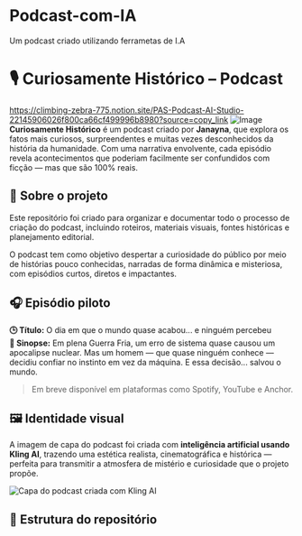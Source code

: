 # Podcast-com-IA
Um podcast criado utilizando ferrametas de I.A
# 🎙️ Curiosamente Histórico – Podcast

https://climbing-zebra-775.notion.site/PAS-Podcast-AI-Studio-22145906026f800ca66cf499996b8980?source=copy_link
![Image](https://github.com/user-attachments/assets/e3c53f50-0011-4adc-bdef-b776d3f394f8)
**Curiosamente Histórico** é um podcast criado por **Janayna**, que explora os fatos mais curiosos, surpreendentes e muitas vezes desconhecidos da história da humanidade. Com uma narrativa envolvente, cada episódio revela acontecimentos que poderiam facilmente ser confundidos com ficção — mas que são 100% reais.

## 🧠 Sobre o projeto

Este repositório foi criado para organizar e documentar todo o processo de criação do podcast, incluindo roteiros, materiais visuais, fontes históricas e planejamento editorial.

O podcast tem como objetivo despertar a curiosidade do público por meio de histórias pouco conhecidas, narradas de forma dinâmica e misteriosa, com episódios curtos, diretos e impactantes.

## 🎧 Episódio piloto

**🕒 Título:** O dia em que o mundo quase acabou... e ninguém percebeu  
**📖 Sinopse:** Em plena Guerra Fria, um erro de sistema quase causou um apocalipse nuclear. Mas um homem — que quase ninguém conhece — decidiu confiar no instinto em vez da máquina. E essa decisão... salvou o mundo.

> Em breve disponível em plataformas como Spotify, YouTube e Anchor.

## 🖼️ Identidade visual

A imagem de capa do podcast foi criada com **inteligência artificial usando Kling AI**, trazendo uma estética realista, cinematográfica e histórica — perfeita para transmitir a atmosfera de mistério e curiosidade que o projeto propõe.

![Capa do podcast criada com Kling AI](./artes/capa-podcast-kling.png)

## 📂 Estrutura do repositório

